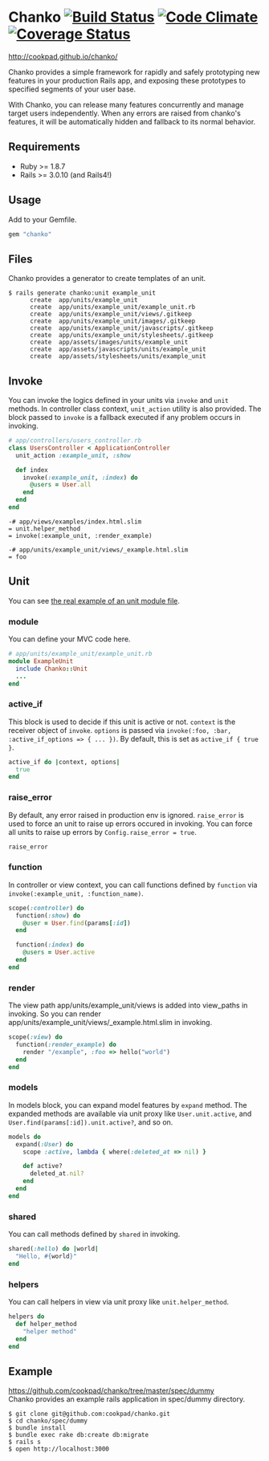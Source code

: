 # Chanko [![Build Status](https://travis-ci.org/cookpad/chanko.png)](https://travis-ci.org/cookpad/chanko) [![Code Climate](https://codeclimate.com/github/cookpad/chanko.png)](https://codeclimate.com/github/cookpad/chanko) [![Coverage Status](https://coveralls.io/repos/cookpad/chanko/badge.png?branch=master)](https://coveralls.io/r/cookpad/chanko)

http://cookpad.github.io/chanko/

Chanko provides a simple framework for rapidly and safely prototyping new
features in your production Rails app, and exposing these prototypes to
specified segments of your user base.

With Chanko, you can release many features concurrently and manage target users independently.
When any errors are raised from chanko's features,
it will be automatically hidden and fallback to its normal behavior.


## Requirements
* Ruby >= 1.8.7
* Rails >= 3.0.10 (and Rails4!)


## Usage
Add to your Gemfile.

```ruby
gem "chanko"
```

## Files
Chanko provides a generator to create templates of an unit.

```
$ rails generate chanko:unit example_unit
      create  app/units/example_unit
      create  app/units/example_unit/example_unit.rb
      create  app/units/example_unit/views/.gitkeep
      create  app/units/example_unit/images/.gitkeep
      create  app/units/example_unit/javascripts/.gitkeep
      create  app/units/example_unit/stylesheets/.gitkeep
      create  app/assets/images/units/example_unit
      create  app/assets/javascripts/units/example_unit
      create  app/assets/stylesheets/units/example_unit
```

## Invoke
You can invoke the logics defined in your units via `invoke` and `unit` methods.
In controller class context, `unit_action` utility is also provided.
The block passed to `invoke` is a fallback executed if any problem occurs in invoking.

```ruby
# app/controllers/users_controller.rb
class UsersController < ApplicationController
  unit_action :example_unit, :show

  def index
    invoke(:example_unit, :index) do
      @users = User.all
    end
  end
end
```

```
-# app/views/examples/index.html.slim
= unit.helper_method
= invoke(:example_unit, :render_example)
```

```
-# app/units/example_unit/views/_example.html.slim
= foo
```

## Unit
You can see [the real example of an unit module file](https://github.com/cookpad/chanko/blob/master/spec/dummy/app/units/entry_deletion/entry_deletion.rb).

### module
You can define your MVC code here.

```ruby
# app/units/example_unit/example_unit.rb
module ExampleUnit
  include Chanko::Unit
  ...
end
```

### active_if
This block is used to decide if this unit is active or not.
`context` is the receiver object of `invoke`.
`options` is passed via `invoke(:foo, :bar, :active_if_options => { ... })`.
By default, this is set as `active_if { true }`.

```ruby
active_if do |context, options|
  true
end
```

### raise_error
By default, any error raised in production env is ignored.
`raise_error` is used to force an unit to raise up errors occured in invoking.
You can force all units to raise up errors by `Config.raise_error = true`.

```ruby
raise_error
```

### function
In controller or view context, you can call functions defined by `function`
via `invoke(:example_unit, :function_name)`.

```ruby
scope(:controller) do
  function(:show) do
    @user = User.find(params[:id])
  end

  function(:index) do
    @users = User.active
  end
end
```

### render
The view path app/units/example_unit/views is added into view_paths in invoking.
So you can render app/units/example_unit/views/_example.html.slim in invoking.

```ruby
scope(:view) do
  function(:render_example) do
    render "/example", :foo => hello("world")
  end
end
```

### models
In models block, you can expand model features by `expand` method.
The expanded methods are available via unit proxy like `User.unit.active`,
and `User.find(params[:id]).unit.active?`, and so on.

```ruby
models do
  expand(:User) do
    scope :active, lambda { where(:deleted_at => nil) }

    def active?
      deleted_at.nil?
    end
  end
end
```

### shared
You can call methods defined by `shared` in invoking.

```ruby
shared(:hello) do |world|
  "Hello, #{world}"
end
```

### helpers
You can call helpers in view via unit proxy like `unit.helper_method`.

```ruby
helpers do
  def helper_method
    "helper method"
  end
end
```


## Example
https://github.com/cookpad/chanko/tree/master/spec/dummy  
Chanko provides an example rails application in spec/dummy directory.

```
$ git clone git@github.com:cookpad/chanko.git
$ cd chanko/spec/dummy
$ bundle install
$ bundle exec rake db:create db:migrate
$ rails s
$ open http://localhost:3000
```
